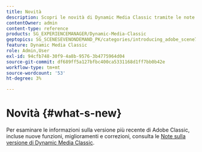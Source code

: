 ```yaml
---
title: Novità
description: Scopri le novità di Dynamic Media Classic tramite le note sulla versione corrente.
contentOwner: admin
content-type: reference
products: SG_EXPERIENCEMANAGER/Dynamic-Media-Classic
geptopics: SG_SCENESEVENONDEMAND_PK/categories/introducing_adobe_scene7
feature: Dynamic Media Classic
role: Admin,User
exl-id: 94cfb748-30f9-4a8b-9576-3b4775964d04
source-git-commit: df689ff5a127bfbc400ca5331168d1ff7bb0b42e
workflow-type: tm+mt
source-wordcount: '53'
ht-degree: 3%

---
```


# Novità {#what-s-new}

Per esaminare le informazioni sulla versione più recente di Adobe Classic, incluse nuove funzioni, miglioramenti e correzioni, consulta le [Note sulla versione di Dynamic Media Classic](https://experienceleague.adobe.com/docs/dynamic-media-developer-resources/release-notes/s7rn2017.html).

